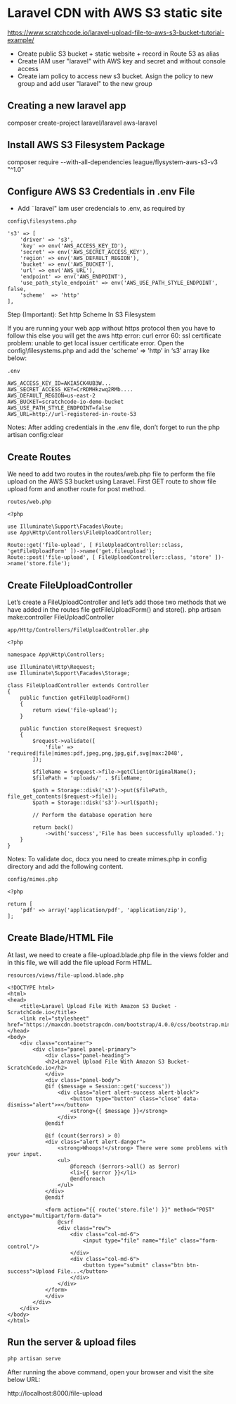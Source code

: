 # Laravel CDN with AWS S3 static site 
https://www.scratchcode.io/laravel-upload-file-to-aws-s3-bucket-tutorial-example/


- Create public S3 bucket + static website + record in Route 53 as alias
- Create IAM user "laravel" with AWS key and secret and without console access
- Create iam policy to access new s3 bucket. Asign the policy to new group and add user "laravel" to the new group

## Creating a new laravel app
composer create-project laravel/laravel aws-laravel

## Install AWS S3 Filesystem Package
composer require --with-all-dependencies league/flysystem-aws-s3-v3 "^1.0"

## Configure AWS S3 Credentials in .env File
- Add ¨laravel" iam user credencials to .env, as required by 

`config\filesystems.php`

    
    's3' => [
        'driver' => 's3',
        'key' => env('AWS_ACCESS_KEY_ID'),
        'secret' => env('AWS_SECRET_ACCESS_KEY'),
        'region' => env('AWS_DEFAULT_REGION'),
        'bucket' => env('AWS_BUCKET'),
        'url' => env('AWS_URL'),
        'endpoint' => env('AWS_ENDPOINT'),
        'use_path_style_endpoint' => env('AWS_USE_PATH_STYLE_ENDPOINT', false,
        'scheme'  => 'http'
    ],
    

Step (Important): Set http Scheme In S3 Filesystem

If you are running your web app without https protocol then you have to follow this else you will get the aws http error: curl error 60: ssl certificate problem: unable to get local issuer certificate error.
Open the config\filesystems.php and add the 'scheme'  => 'http' in ‘s3’ array like below:


`.env`

    AWS_ACCESS_KEY_ID=AKIA5CK4UB3W...
    AWS_SECRET_ACCESS_KEY=CrRDMHkzwq2RMb....
    AWS_DEFAULT_REGION=us-east-2
    AWS_BUCKET=scratchcode-io-demo-bucket
    AWS_USE_PATH_STYLE_ENDPOINT=false
    AWS_URL=http://url-registered-in-route-53


Notes: After adding credentials in the .env file, don’t forget to run the 
php artisan config:clear


## Create Routes
We need to add two routes in the routes/web.php file to perform the file upload on the AWS S3 bucket using Laravel. First GET route to show file upload form and another route for post method.

`routes/web.php`

    <?php
    
    use Illuminate\Support\Facades\Route;
    use App\Http\Controllers\FileUploadController;
    
    Route::get('file-upload', [ FileUploadController::class, 'getFileUploadForm' ])->name('get.fileupload');
    Route::post('file-upload', [ FileUploadController::class, 'store' ])->name('store.file');


## Create FileUploadController
Let’s create a FileUploadController and let’s add those two methods that we have added in the routes file getFileUploadForm() and store().
php artisan make:controller FileUploadController

`app/Http/Controllers/FileUploadController.php`

    <?php
    
    namespace App\Http\Controllers;
    
    use Illuminate\Http\Request;
    use Illuminate\Support\Facades\Storage;
    
    class FileUploadController extends Controller
    {
        public function getFileUploadForm()
        {
            return view('file-upload');
        }
    
        public function store(Request $request)
        {
            $request->validate([
                'file' => 'required|file|mimes:pdf,jpeg,png,jpg,gif,svg|max:2048',
            ]);
    
            $fileName = $request->file->getClientOriginalName();
            $filePath = 'uploads/' . $fileName;
    
            $path = Storage::disk('s3')->put($filePath, file_get_contents($request->file));
            $path = Storage::disk('s3')->url($path);
    
            // Perform the database operation here
    
            return back()
                ->with('success','File has been successfully uploaded.');
        }
    }

Notes: To validate doc, docx you need to create mimes.php in config directory and add the following content.

`config/mimes.php`

    <?php
    
    return [
        'pdf' => array('application/pdf', 'application/zip'),
    ];


## Create Blade/HTML File
At last, we need to create a file-upload.blade.php file in the views folder and in this file, we will add the file upload Form HTML.

`resources/views/file-upload.blade.php`

    <!DOCTYPE html>
    <html>
    <head>
        <title>Laravel Upload File With Amazon S3 Bucket - ScratchCode.io</title>
        <link rel="stylesheet" href="https://maxcdn.bootstrapcdn.com/bootstrap/4.0.0/css/bootstrap.min.css">
    </head>
    <body>
        <div class="container">
            <div class="panel panel-primary">
                <div class="panel-heading">
                <h2>Laravel Upload File With Amazon S3 Bucket- ScratchCode.io</h2>
                </div>
                <div class="panel-body">
                @if ($message = Session::get('success'))
                    <div class="alert alert-success alert-block">
                        <button type="button" class="close" data-dismiss="alert">×</button>
                        <strong>{{ $message }}</strong>
                    </div>
                @endif
    
                @if (count($errors) > 0)
                <div class="alert alert-danger">
                    <strong>Whoops!</strong> There were some problems with your input.
                    <ul>
                        @foreach ($errors->all() as $error)
                        <li>{{ $error }}</li>
                        @endforeach
                    </ul>
                </div>
                @endif
    
                <form action="{{ route('store.file') }}" method="POST" enctype="multipart/form-data">
                    @csrf
                    <div class="row">
                        <div class="col-md-6">
                            <input type="file" name="file" class="form-control"/>
                        </div>
                        <div class="col-md-6">
                            <button type="submit" class="btn btn-success">Upload File...</button>
                        </div>
                    </div>
                </form>
                </div>
            </div>
        </div>
    </body>
    </html>


## Run the server & upload files
```bash
php artisan serve
```

After running the above command, open your browser and visit the site below URL:

http://localhost:8000/file-upload
